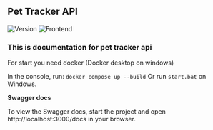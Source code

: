 ## Pet Tracker API

![Version](https://img.shields.io/badge/version-0.0.3--dev-blue) ![Frontend](https://img.shields.io/badge/Frontend-https://github.com/KryaKryaTeam/PetCareFrontend-purple?link=https://github.com/KryaKryaTeam/PetCareFrontend)

### This is documentation for pet tracker api

For start you need docker (Docker desktop on windows)

In the console, run: `docker compose up --build`
Or run `start.bat` on Windows.

**Swagger docs**

To view the Swagger docs, start the project and open http://localhost:3000/docs in your browser.
